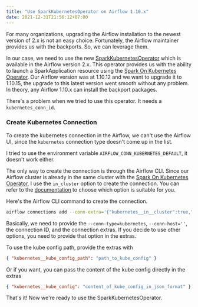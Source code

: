 ```yaml
---
title: "Use SparkKubernetesOperator on Airflow 1.10.x"
date: 2021-12-31T21:56:12+07:00
---
```


For many organizations, upgrading the Airflow installation to the newest version of 2.x is not an easy choice. Fortunately, the Airflow maintainer provides us with the backports. So, we can leverage them.

In our case, we need to use the new [SparkKubernetesOperator](https://airflow.apache.org/docs/apache-airflow-providers-cncf-kubernetes/stable/_api/airflow/providers/cncf/kubernetes/operators/spark_kubernetes/index.html) which is available in the Airflow version 2.x. This operator provides us with the ability to launch a SparkApplication resource using the [Spark On Kubernetes Operator](https://github.com/GoogleCloudPlatform/spark-on-k8s-operator). Our Airflow version was at 1.10.12 and we want to upgrade it to 1.10.15, the upgrade to this latest version went smooth without any problem. In theory, any Airflow 1.10.x can install the backport packages.

There's a problem when we tried to use this operator. It needs a `kubernetes_conn_id`.

### Create Kubernetes Connection
To create the kubernetes connection in the Airflow, we can't use the Airflow UI, since the `kubernetes` connection type doesn't come up in the list.

I tried to use the environment variable `AIRFLOW_CONN_KUBERNETES_DEFAULT`, it doesn't work either.

The only way to create the connection is through the Airflow CLI. Since our Airflow cluster is already in the same cluster with the [Spark On Kubernetes Operator](https://github.com/GoogleCloudPlatform/spark-on-k8s-operator), I use the `in_cluster` option to create the connection. You can refer to the [documentation](https://airflow.apache.org/docs/apache-airflow-providers-cncf-kubernetes/stable/connections/kubernetes.html) to choose which option is suitable for you.

Here's the Airflow CLI command to create the connection.

```bash
airflow connections add --conn-extra='{"kubernetes__in__cluster":true,"kubernetes__namespace":"the-default-namespace-to-use"}' --conn-host='' --conn-type=kubernetes kubernetes_default
```

Basically, we need to provide the `--conn-type=kubernetes`, `--conn-host=''`, the connection ID, and the connection extras. If you decide to use other options, you need to provide that option in the extras.

To use the kube config path, provide the extras with

```json
{ "kubernetes__kube_config_path": "path_to_kube_config" }
```

Or if you want, you can pass the content of the kube config directly in the extras

```json
{ "kubernetes__kube_config": "content_of_kube_config_in_json_format" }
```

That's it! Now we're ready to use the SparkKubernetesOperator.
